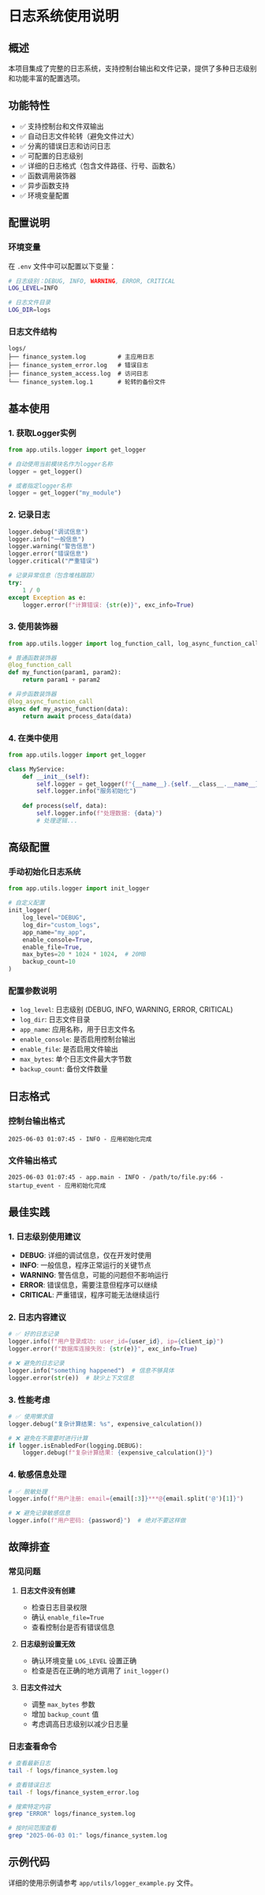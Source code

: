 # 日志系统使用说明

## 概述

本项目集成了完整的日志系统，支持控制台输出和文件记录，提供了多种日志级别和功能丰富的配置选项。

## 功能特性

- ✅ 支持控制台和文件双输出
- ✅ 自动日志文件轮转（避免文件过大）
- ✅ 分离的错误日志和访问日志
- ✅ 可配置的日志级别
- ✅ 详细的日志格式（包含文件路径、行号、函数名）
- ✅ 函数调用装饰器
- ✅ 异步函数支持
- ✅ 环境变量配置

## 配置说明

### 环境变量

在 `.env` 文件中可以配置以下变量：

```bash
# 日志级别：DEBUG, INFO, WARNING, ERROR, CRITICAL
LOG_LEVEL=INFO

# 日志文件目录
LOG_DIR=logs
```

### 日志文件结构

```
logs/
├── finance_system.log         # 主应用日志
├── finance_system_error.log   # 错误日志
├── finance_system_access.log  # 访问日志
└── finance_system.log.1       # 轮转的备份文件
```

## 基本使用

### 1. 获取Logger实例

```python
from app.utils.logger import get_logger

# 自动使用当前模块名作为logger名称
logger = get_logger()

# 或者指定logger名称
logger = get_logger("my_module")
```

### 2. 记录日志

```python
logger.debug("调试信息")
logger.info("一般信息")
logger.warning("警告信息")
logger.error("错误信息")
logger.critical("严重错误")

# 记录异常信息（包含堆栈跟踪）
try:
    1 / 0
except Exception as e:
    logger.error(f"计算错误: {str(e)}", exc_info=True)
```

### 3. 使用装饰器

```python
from app.utils.logger import log_function_call, log_async_function_call

# 普通函数装饰器
@log_function_call
def my_function(param1, param2):
    return param1 + param2

# 异步函数装饰器
@log_async_function_call
async def my_async_function(data):
    return await process_data(data)
```

### 4. 在类中使用

```python
from app.utils.logger import get_logger

class MyService:
    def __init__(self):
        self.logger = get_logger(f"{__name__}.{self.__class__.__name__}")
        self.logger.info("服务初始化")
    
    def process(self, data):
        self.logger.info(f"处理数据: {data}")
        # 处理逻辑...
```

## 高级配置

### 手动初始化日志系统

```python
from app.utils.logger import init_logger

# 自定义配置
init_logger(
    log_level="DEBUG",
    log_dir="custom_logs",
    app_name="my_app",
    enable_console=True,
    enable_file=True,
    max_bytes=20 * 1024 * 1024,  # 20MB
    backup_count=10
)
```

### 配置参数说明

- `log_level`: 日志级别 (DEBUG, INFO, WARNING, ERROR, CRITICAL)
- `log_dir`: 日志文件目录
- `app_name`: 应用名称，用于日志文件名
- `enable_console`: 是否启用控制台输出
- `enable_file`: 是否启用文件输出
- `max_bytes`: 单个日志文件最大字节数
- `backup_count`: 备份文件数量

## 日志格式

### 控制台输出格式
```
2025-06-03 01:07:45 - INFO - 应用初始化完成
```

### 文件输出格式
```
2025-06-03 01:07:45 - app.main - INFO - /path/to/file.py:66 - startup_event - 应用初始化完成
```

## 最佳实践

### 1. 日志级别使用建议

- **DEBUG**: 详细的调试信息，仅在开发时使用
- **INFO**: 一般信息，程序正常运行的关键节点
- **WARNING**: 警告信息，可能的问题但不影响运行
- **ERROR**: 错误信息，需要注意但程序可以继续
- **CRITICAL**: 严重错误，程序可能无法继续运行

### 2. 日志内容建议

```python
# ✅ 好的日志记录
logger.info(f"用户登录成功: user_id={user_id}, ip={client_ip}")
logger.error(f"数据库连接失败: {str(e)}", exc_info=True)

# ❌ 避免的日志记录
logger.info("something happened")  # 信息不够具体
logger.error(str(e))  # 缺少上下文信息
```

### 3. 性能考虑

```python
# ✅ 使用懒求值
logger.debug("复杂计算结果: %s", expensive_calculation())

# ❌ 避免在不需要时进行计算
if logger.isEnabledFor(logging.DEBUG):
    logger.debug(f"复杂计算结果: {expensive_calculation()}")
```

### 4. 敏感信息处理

```python
# ✅ 脱敏处理
logger.info(f"用户注册: email={email[:3]}***@{email.split('@')[1]}")

# ❌ 避免记录敏感信息
logger.info(f"用户密码: {password}")  # 绝对不要这样做
```

## 故障排查

### 常见问题

1. **日志文件没有创建**
   - 检查日志目录权限
   - 确认 `enable_file=True`
   - 查看控制台是否有错误信息

2. **日志级别设置无效**
   - 确认环境变量 `LOG_LEVEL` 设置正确
   - 检查是否在正确的地方调用了 `init_logger()`

3. **日志文件过大**
   - 调整 `max_bytes` 参数
   - 增加 `backup_count` 值
   - 考虑调高日志级别以减少日志量

### 日志查看命令

```bash
# 查看最新日志
tail -f logs/finance_system.log

# 查看错误日志
tail -f logs/finance_system_error.log

# 搜索特定内容
grep "ERROR" logs/finance_system.log

# 按时间范围查看
grep "2025-06-03 01:" logs/finance_system.log
```

## 示例代码

详细的使用示例请参考 `app/utils/logger_example.py` 文件。 